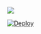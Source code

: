 <img src="https://telegra.ph/file/360cdc2481c0d16400df0.png"></img>

[![Deploy](https://www.herokucdn.com/deploy/button.svg)](https://heroku.com/deploy?template=https://github.com/hdiiofficial/video-stream)
